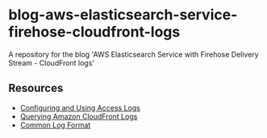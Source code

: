 # blog-aws-elasticsearch-service-firehose-cloudfront-logs
A repository for the blog 'AWS Elasticsearch Service with Firehose Delivery Stream - CloudFront logs'

## Resources
- [Configuring and Using Access Logs](https://docs.aws.amazon.com/AmazonCloudFront/latest/DeveloperGuide/AccessLogs.html)
- [Querying Amazon CloudFront Logs](https://docs.aws.amazon.com/athena/latest/ug/cloudfront-logs.html)
- [Common Log Format](https://en.wikipedia.org/wiki/Common_Log_Format)